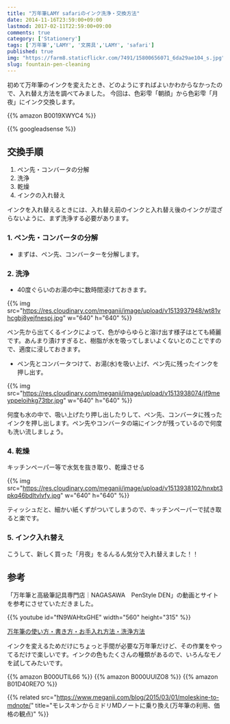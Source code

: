 ```yaml
---
title: "万年筆LAMY safariのインク洗浄・交換方法"
date: 2014-11-16T23:59:00+09:00
lastmod: 2017-02-11T22:59:00+09:00
comments: true
category: ['Stationery']
tags: ['万年筆','LAMY', '文房具','LAMY', 'safari']
published: true
img: "https://farm8.staticflickr.com/7491/15800656071_6da29ae104_s.jpg"
slug: fountain-pen-cleaning
---
```


初めて万年筆のインクを変えたとき、どのようにすればよいかわからなかったので、入れ替え方法を調べてみました。
今回は、色彩雫「朝顔」から色彩雫「月夜」にインク交換します。


{{% amazon B0019XWYC4 %}}

<!--more-->
{{% googleadsense %}}


## 交換手順

1. ペン先・コンバータの分解
1. 洗浄
1. 乾燥
1. インクの入れ替え

インクを入れ替えるときには、入れ替え前のインクと入れ替え後のインクが混ざらないように、まず洗浄する必要があります。

### 1. ペン先・コンバータの分解

- まずは、ペン先、コンバーターを分解します。

### 2. 洗浄

- 40度ぐらいのお湯の中に数時間浸けておきます。

{{% img src="https://res.cloudinary.com/meganii/image/upload/v1513937948/wt81vhcgbj8yejfnespj.jpg" w="640" h="640" %}}


ペン先から出てくるインクによって、色がゆらゆらと溶け出す様子はとても綺麗です。あんまり漬けすぎると、樹脂が水を吸ってしまいよくないとのことですので、適度に浸しておきます。


- ペン先とコンバータつけて、お湯(水)を吸い上げ、ペン先に残ったインクを押し出す。

{{% img src="https://res.cloudinary.com/meganii/image/upload/v1513938074/jf9meyppeloihkg73tbr.jpg" w="640" h="640" %}}

何度も水の中で、吸い上げたり押し出したりして、ペン先、コンバータに残ったインクを押し出します。ペン先やコンバータの端にインクが残っているので何度も洗い流しましょう。


### 4. 乾燥

キッチンペーパー等で水気を抜き取り、乾燥させる

{{% img src="https://res.cloudinary.com/meganii/image/upload/v1513938102/hnxbt3pkq46bdltvlvfy.jpg" w="640" h="640" %}}

ティッシュだと、細かい紙くずがついてしまうので、キッチンペーパーで拭き取ると楽です。


### 5. インク入れ替え

こうして、新しく買った「月夜」をるんるん気分で入れ替えました！！





## 参考

「万年筆と高級筆記具専門店｜NAGASAWA　PenStyle DEN」の動画とサイトを参考にさせていただきました。

{{% youtube id="fN9WAHtxGHE" width="560" height="315" %}}


[万年筆の使い方・書き方・お手入れ方法・洗浄方法](http://www.kobe-nagasawa.co.jp/fountainpen/)

インクを変えるためだけにちょっと手間が必要な万年筆だけど、その作業をやってるだけで楽しいです。インクの色もたくさんの種類があるので、いろんなモノを試してみたいです。


{{% amazon B000UTIL66 %}}
{{% amazon B000UUIZO8 %}}
{{% amazon B01D40RE7O %}}

{{% related src="https://www.meganii.com/blog/2015/03/01/moleskine-to-mdnote/" title="モレスキンからミドリMDノートに乗り換え(万年筆の利用、価格の観点)" %}}
